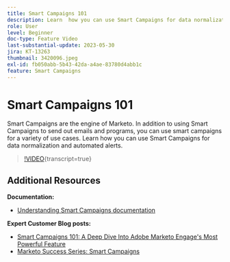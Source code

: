 ```yaml
---
title: Smart Campaigns 101
description: Learn  how you can use Smart Campaigns for data normalization and automated alerts.
role: User
level: Beginner
doc-type: Feature Video
last-substantial-update: 2023-05-30
jira: KT-13263
thumbnail: 3420096.jpeg
exl-id: fb050abb-5b43-42da-a4ae-83780d4abb1c
feature: Smart Campaigns
---
```

# Smart Campaigns 101

Smart Campaigns are the engine of Marketo. In addition to using Smart Campaigns to send out emails and programs, you can use smart campaigns for a variety of use cases. Learn  how you can use Smart Campaigns for data normalization and automated alerts.

>[!VIDEO](https://video.tv.adobe.com/v/3420096/?quality=12&learn=on){transcript=true}


## Additional Resources

**Documentation:**

* [Understanding Smart Campaigns documentation](https://experienceleague.adobe.com/docs/marketo/using/product-docs/core-marketo-concepts/smart-campaigns/understanding-smart-campaigns.html?lang=en)

**Expert Customer Blog posts:**

* [Smart Campaigns 101: A Deep Dive Into Adobe Marketo Engage's Most Powerful Feature](https://nation.marketo.com/t5/product-blogs/smart-campaigns-101-a-deep-dive-into-adobe-marketo-engage-s-most/ba-p/313385#M1838 )
* [Marketo Success Series: Smart Campaigns](https://nation.marketo.com/t5/product-blogs/marketo-success-series-smart-campaigns/ba-p/306961)

